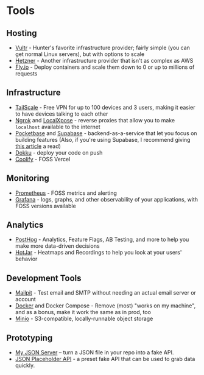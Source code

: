 # Tools

## Hosting

- [Vultr](https://www.vultr.com/?ref=9583345) - Hunter's favorite infrastructure
  provider; fairly simple (you can get normal Linux servers), but with options
  to scale
- [Hetzner](https://www.hetzner.com/) - Another infrastructure provider that
  isn't as complex as AWS
- [Fly.io](https://fly.io/) - Deploy containers and scale them down to 0 or up
  to millions of requests

## Infrastructure

- [TailScale](https://tailscale.com/) - Free VPN for up to 100 devices and 3
  users, making it easier to have devices talking to each other
- [Ngrok](https://ngrok.com/) and [LocalXpose](https://localxpose.io/) - reverse
  proxies that allow you to make `localhost` available to the internet
- [Pocketbase](https://pocketbase.io/) and [Supabase](https://supabase.com/) -
  backend-as-a-service that let you focus on building features (Also, if you're
  using Supabase, I recommend giving
  [this article](https://catjam.fi/articles/next-supabase-what-do-differently#supabase--database)
  a read)
- [Dokku](https://dokku.com/) - deploy your code on push
- [Coolify](https://coolify.io/) - FOSS Vercel

## Monitoring

- [Prometheus](https://prometheus.io/) - FOSS metrics and alerting
- [Grafana](https://grafana.com/) - logs, graphs, and other observability of
  your applications, with FOSS versions available

## Analytics

- [PostHog](https://posthog.com/startups) - Analytics, Feature Flags, AB
  Testing, and more to help you make more data-driven decisions
- [HotJar](https://www.hotjar.com/) - Heatmaps and Recordings to help you look
  at your users' behavior

## Development Tools

- [Mailpit](https://github.com/axllent/mailpit) - Test email and SMTP without
  needing an actual email server or account
- [Docker](https://www.docker.com/) and Docker Compose - Remove (most) "works on
  my machine", and as a bonus, make it work the same as in prod, too
- [Minio](https://min.io/) - S3-compatible, locally-runnable object storage

## Prototyping

- [My JSON Server](https://my-json-server.typicode.com/) – turn a JSON file in
  your repo into a fake API.
- [JSON Placeholder API](https://jsonplaceholder.typicode.com/) - a preset fake
  API that can be used to grab data quickly.
